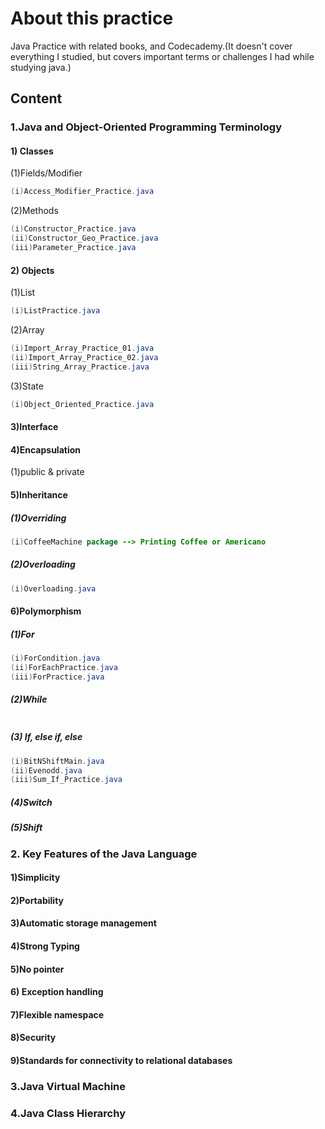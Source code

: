 # About this practice

Java Practice with related books, and Codecademy.(It doesn't cover everything I studied, but covers important terms or challenges I had while studying java.)

## Content

### 1.Java and Object-Oriented Programming Terminology

#### 1) Classes
(1)Fields/Modifier

```java
(i)Access_Modifier_Practice.java
```
(2)Methods

```java
(i)Constructor_Practice.java
(ii)Constructor_Geo_Practice.java
(iii)Parameter_Practice.java
```

#### 2) Objects
(1)List

```java
(i)ListPractice.java
```

(2)Array

```java
(i)Import_Array_Practice_01.java
(ii)Import_Array_Practice_02.java
(iii)String_Array_Practice.java
```

(3)State

```java
(i)Object_Oriented_Practice.java
```

#### 3)Interface

#### 4)Encapsulation
(1)public & private

#### 5)Inheritance
##### (1)Overriding

```java
(i)CoffeeMachine package --> Printing Coffee or Americano
```

##### (2)Overloading

```java
(i)Overloading.java
```

#### 6)Polymorphism

##### (1)For

```java
(i)ForCondition.java
(ii)ForEachPractice.java
(iii)ForPractice.java
```

##### (2)While

```java

```

##### (3) If, else if, else

```java
(i)BitNShiftMain.java
(ii)Evenodd.java
(iii)Sum_If_Practice.java
```

##### (4)Switch
##### (5)Shift



### 2. Key Features of the Java Language

#### 1)Simplicity
#### 2)Portability
#### 3)Automatic storage management
#### 4)Strong Typing
#### 5)No pointer
#### 6) Exception handling
#### 7)Flexible namespace
#### 8)Security
#### 9)Standards for connectivity to relational databases

### 3.Java Virtual Machine

### 4.Java Class Hierarchy

